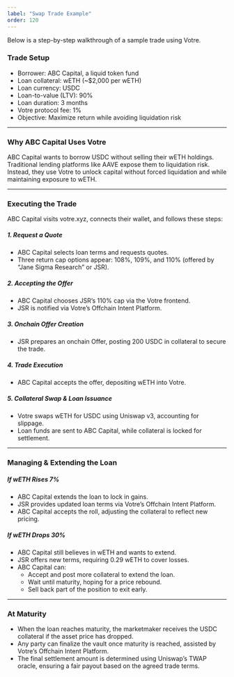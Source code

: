 ```yaml
---
label: "Swap Trade Example"
order: 120
---
```


Below is a step-by-step walkthrough of a sample trade using Votre.

### Trade Setup

- Borrower: ABC Capital, a liquid token fund
- Loan collateral: wETH (~$2,000 per wETH)
- Loan currency: USDC
- Loan-to-value (LTV): 90%
- Loan duration: 3 months
- Votre protocol fee: 1%
- Objective: Maximize return while avoiding liquidation risk

---

### Why ABC Capital Uses Votre

ABC Capital wants to borrow USDC without selling their wETH holdings. Traditional lending platforms like AAVE expose them to liquidation risk. Instead, they use Votre to unlock capital without forced liquidation and while maintaining exposure to wETH.

---

### Executing the Trade

ABC Capital visits votre.xyz, connects their wallet, and follows these steps:

##### 1. Request a Quote

- ABC Capital selects loan terms and requests quotes.
- Three return cap options appear: 108%, 109%, and 110% (offered by “Jane Sigma Research” or JSR).

##### 2. Accepting the Offer

- ABC Capital chooses JSR’s 110% cap via the Votre frontend.
- JSR is notified via Votre’s Offchain Intent Platform.

##### 3. Onchain Offer Creation

- JSR prepares an onchain Offer, posting 200 USDC in collateral to secure the trade.
  
##### 4. Trade Execution
- ABC Capital accepts the offer, depositing wETH into Votre.

##### 5. Collateral Swap & Loan Issuance
- Votre swaps wETH for USDC using Uniswap v3, accounting for slippage.
- Loan funds are sent to ABC Capital, while collateral is locked for settlement.

---

### Managing & Extending the Loan

##### If wETH Rises 7%

- ABC Capital extends the loan to lock in gains.
- JSR provides updated loan terms via Votre’s Offchain Intent Platform.
- ABC Capital accepts the roll, adjusting the collateral to reflect new pricing.

##### If wETH Drops 30%

- ABC Capital still believes in wETH and wants to extend.
- JSR offers new terms, requiring 0.29 wETH to cover losses.
- ABC Capital can:
  - Accept and post more collateral to extend the loan.
  - Wait until maturity, hoping for a price rebound.
  - Sell back part of the position to exit early.

---

### At Maturity

- When the loan reaches maturity, the marketmaker receives the USDC collateral if the asset price has dropped.
- Any party can finalize the vault once maturity is reached, assisted by Votre’s Offchain Intent Platform.
- The final settlement amount is determined using Uniswap’s TWAP oracle, ensuring a fair payout based on the agreed trade terms.
